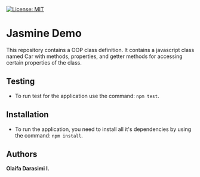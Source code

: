 [![License: MIT](https://img.shields.io/badge/License-MIT-yellow.svg)](https://opensource.org/licenses/MIT)

# Jasmine Demo
This repository contains a OOP class definition. It contains a javascript class named Car with methods, properties, and getter methods for accessing certain properties of the class.

## Testing
- To run test for the application use the command: `npm test`.

## Installation
- To run the application, you need to install all it's dependencies by using the command: `npm install`.

## Authors
**Olaifa Darasimi I.**